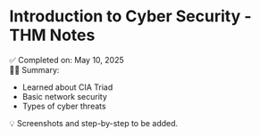 # Introduction to Cyber Security - THM Notes

✅ Completed on: May 10, 2025  
👩‍💻 Summary:
- Learned about CIA Triad
- Basic network security
- Types of cyber threats

💡 Screenshots and step-by-step to be added.
